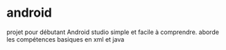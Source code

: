 # android
projet pour débutant Android studio
simple et facile à comprendre.
aborde les compétences basiques en xml et java
